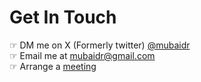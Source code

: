 # Get In Touch

☞ DM me on X (Formerly twitter) [@mubaidr](http://twitter.com/mubaidr) <br/>
☞ Email me at mubaidr@gmail.com <br/>
☞ Arrange a [meeting](https://cal.com/mubaidr)
